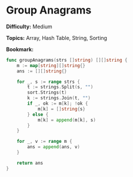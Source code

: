 # Group Anagrams

**Difficulty:** Medium

**Topics:** Array, Hash Table, String, Sorting

**Bookmark:**

```go
func groupAnagrams(strs []string) [][]string {
    m := map[string][]string{}
    ans := [][]string{}

    for _, s := range strs {
        t := strings.Split(s, "")
        sort.Strings(t)
        k := strings.Join(t, "")
        if _, ok := m[k]; !ok {
            m[k] = []string{s}
        } else {
            m[k] = append(m[k], s)
        }
    }

    for _, v := range m {
        ans = append(ans, v)
    }

    return ans
}
```
